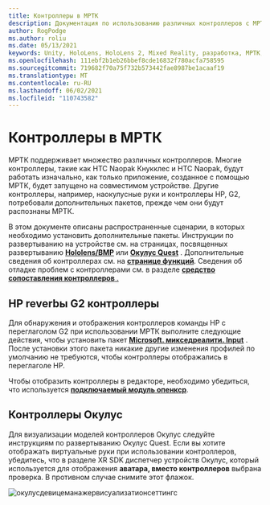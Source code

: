 ```yaml
---
title: Контроллеры в МРТК
description: Документация по использованию различных контроллеров с МРТК
author: RogPodge
ms.author: roliu
ms.date: 05/13/2021
keywords: Unity, HoloLens, HoloLens 2, Mixed Reality, разработка, МРТК, контроллеры, HP REVERB, Окулус, HTC Naopak, руки
ms.openlocfilehash: 111ebf2b1eb26bbef8cde16832f780acfa758595
ms.sourcegitcommit: 719682f70a75f732b573442fae8987be1acaaf19
ms.translationtype: MT
ms.contentlocale: ru-RU
ms.lasthandoff: 06/02/2021
ms.locfileid: "110743582"
---
```

# <a name="controllers-in-mrtk"></a>Контроллеры в МРТК

МРТК поддерживает множество различных контроллеров. Многие контроллеры, такие как HTC Naopak Кнукклес и HTC Naopak, будут работать изначально, как только приложение, созданное с помощью МРТК, будет запущено на совместимом устройстве. Другие контроллеры, например, наокулусные руки и контроллеры HP, G2, потребовали дополнительных пакетов, прежде чем они будут распознаны МРТК.

В этом документе описаны распространенные сценарии, в которых необходимо установить дополнительные пакеты. Инструкции по развертыванию на устройстве см. на страницах, посвященных развертыванию [**Hololens/ВМР**](./wmr-mrtk.md) или [**Окулус Quest**](/windows/mixed-reality/mrtk-unity/supported-devices/oclus-quest-mrtk) . Дополнительные сведения об контроллерах см. на [**странице функций**](../features/input/controllers.md). Сведения об отладке проблем с контроллерами см. в разделе [ **средство сопоставления контроллеров** .](../features/tools/controller-mapping-tool.md)

## <a name="hp-reverb-g2-controllers"></a>HP reverbы G2 контроллеры

Для обнаружения и отображения контроллеров команды HP с переглаголом G2 при использовании МРТК выполните следующие действия, чтобы установить пакет [**Microsoft. микседреалити. Input**](/windows/mixed-reality/develop/unity/unity-reverb-g2-controllers#installing-microsoftmixedrealityinput-with-the-mixed-reality-feature-tool) . После установки этого пакета никакие другие изменения профилей по умолчанию не требуются, чтобы контроллеры отображались в переглаголе HP. 

Чтобы отобразить контроллеры в редакторе, необходимо убедиться, что используется [**подключаемый модуль опенкср**](/windows/mixed-reality/develop/unity/openxr-getting-started).

## <a name="oculus-controllers"></a>Контроллеры Окулус 

Для визуализации моделей контроллеров Окулус следуйте инструкциям по развертыванию Окулус Quest. Если вы хотите отображать виртуальные руки при использовании контроллеров, убедитесь, что в разделе XR SDK диспетчер устройств Окулус, который используется для отображения **аватара, вместо контроллеров** выбрана проверка. В противном случае снимите этот флажок.

![окулусдевицеманажервисуализатионсеттингс](../images/cross-platform/oculus-quest/OculusDeviceManager.png)